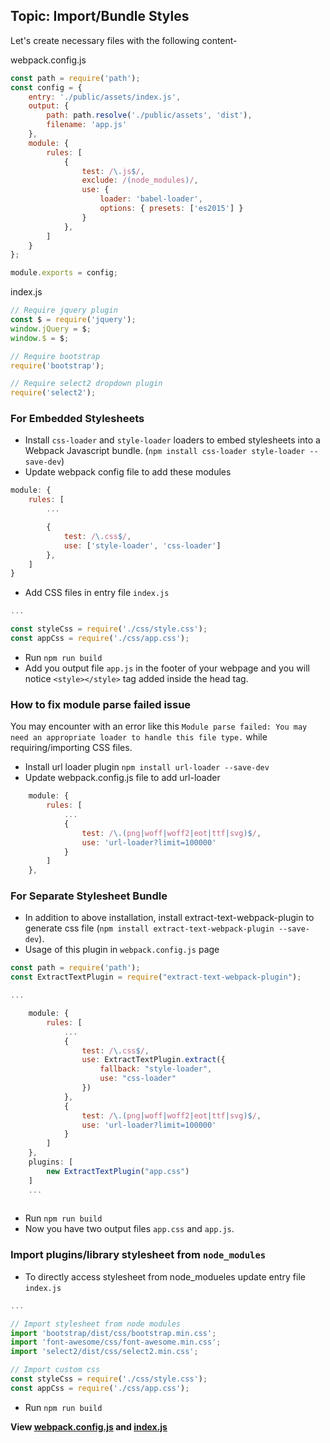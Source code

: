 ## Topic: Import/Bundle Styles

Let's create necessary files with the following content-

webpack.config.js
```js
const path = require('path');
const config = {
    entry: './public/assets/index.js',
    output: {
        path: path.resolve('./public/assets', 'dist'),
        filename: 'app.js'
    },
    module: {
        rules: [
            {
                test: /\.js$/,
                exclude: /(node_modules)/,
                use: {
                    loader: 'babel-loader',
                    options: { presets: ['es2015'] }
                }
            },
        ]
    }
};

module.exports = config;
```
index.js
```js
// Require jquery plugin
const $ = require('jquery');
window.jQuery = $;
window.$ = $;

// Require bootstrap 
require('bootstrap');

// Require select2 dropdown plugin
require('select2');
```

### For Embedded Stylesheets
- Install `css-loader` and `style-loader` loaders to embed stylesheets into a Webpack Javascript bundle. (`npm install css-loader style-loader --save-dev`)
- Update webpack config file to add these modules
```js
module: {
	rules: [
		...

		{
            test: /\.css$/,
            use: ['style-loader', 'css-loader']
        },
	]
}
```
- Add CSS files in entry file `index.js` 
```js
...

const styleCss = require('./css/style.css');
const appCss = require('./css/app.css');
```
- Run `npm run build` 
- Add you output file `app.js` in the footer of your webpage and you will notice `<style></style>` tag added inside the head tag.

### How to fix module parse failed issue 
You may encounter with an error like this `Module parse failed: You may need an appropriate loader to handle this file type.` while requiring/importing CSS files. 

- Install url loader plugin `npm install url-loader --save-dev`
- Update webpack.config.js file to add url-loader 
```js
	module: {
        rules: [
            ...
            { 
                test: /\.(png|woff|woff2|eot|ttf|svg)$/,
                use: 'url-loader?limit=100000' 
            }
        ]
    },
```

### For Separate Stylesheet Bundle
- In addition to above installation, install extract-text-webpack-plugin to generate css file (`npm install extract-text-webpack-plugin --save-dev`).
- Usage of this plugin in `webpack.config.js` page
```js
const path = require('path');
const ExtractTextPlugin = require("extract-text-webpack-plugin");

...

	module: {
        rules: [
            ...
            {
                test: /\.css$/,
                use: ExtractTextPlugin.extract({
                    fallback: "style-loader",
                    use: "css-loader"
                })
            },
            { 
                test: /\.(png|woff|woff2|eot|ttf|svg)$/,
                use: 'url-loader?limit=100000' 
            }
        ]
    },
    plugins: [
        new ExtractTextPlugin("app.css")
    ]
    ...
    
```
- Run `npm run build`
- Now you have two output files `app.css` and `app.js`.

### Import plugins/library stylesheet from `node_modules`
- To directly access stylesheet from node_modueles update entry file `index.js`
```js
...

// Import stylesheet from node modules
import 'bootstrap/dist/css/bootstrap.min.css';
import 'font-awesome/css/font-awesome.min.css';
import 'select2/dist/css/select2.min.css';

// Import custom css 
const styleCss = require('./css/style.css');
const appCss = require('./css/app.css');
```

- Run `npm run build`


**View [webpack.config.js](webpack.config.js) and [index.js](index.js)**
